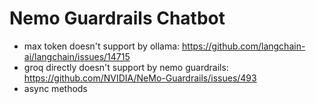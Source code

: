 # Nemo Guardrails Chatbot



- max token doesn't support by ollama: https://github.com/langchain-ai/langchain/issues/14715
- groq directly doesn't support by nemo guardrails: https://github.com/NVIDIA/NeMo-Guardrails/issues/493
- async methods 